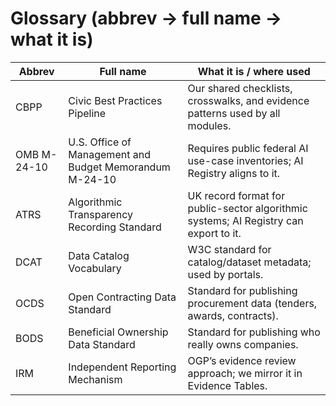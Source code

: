 <!-- status: stub; target: 150+ words -->
# Glossary (abbrev → full name → what it is)

| Abbrev | Full name | What it is / where used |
|---|---|---|
| CBPP | Civic Best Practices Pipeline | Our shared checklists, crosswalks, and evidence patterns used by all modules. |
| OMB M-24-10 | U.S. Office of Management and Budget Memorandum M-24-10 | Requires public federal AI use-case inventories; AI Registry aligns to it. |
| ATRS | Algorithmic Transparency Recording Standard | UK record format for public-sector algorithmic systems; AI Registry can export to it. |
| DCAT | Data Catalog Vocabulary | W3C standard for catalog/dataset metadata; used by portals. |
| OCDS | Open Contracting Data Standard | Standard for publishing procurement data (tenders, awards, contracts). |
| BODS | Beneficial Ownership Data Standard | Standard for publishing who really owns companies. |
| IRM | Independent Reporting Mechanism | OGP’s evidence review approach; we mirror it in Evidence Tables. |

